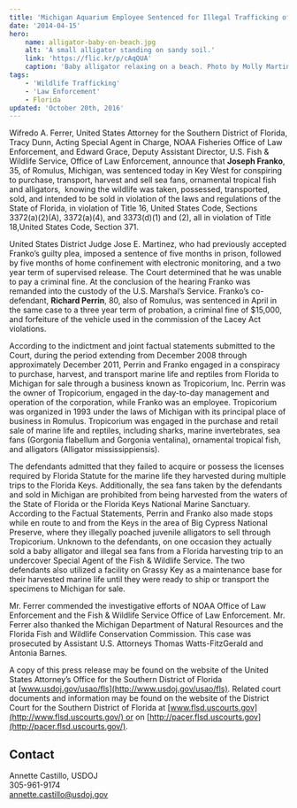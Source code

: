 ```yaml
---
title: 'Michigan Aquarium Employee Sentenced for Illegal Trafficking of Marine Life'
date: '2014-04-15'
hero:
    name: alligator-baby-on-beach.jpg
    alt: 'A small alligator standing on sandy soil.'
    link: 'https://flic.kr/p/cAqQUA'
    caption: 'Baby alligator relaxing on a beach. Photo by Molly Martin, USFWS.'
tags:
    - 'Wildlife Trafficking'
    - 'Law Enforcement'
    - Florida
updated: 'October 20th, 2016'
---
```


Wifredo A. Ferrer, United States Attorney for the Southern District of Florida, Tracy Dunn, Acting Special Agent in Charge, NOAA Fisheries Office of Law Enforcement, and Edward Grace, Deputy Assistant Director, U.S. Fish & Wildlife Service, Office of Law Enforcement, announce that **Joseph Franko**, 35, of Romulus, Michigan, was sentenced today in Key West for conspiring to purchase, transport, harvest and sell sea fans, ornamental tropical fish and alligators,  knowing the wildlife was taken, possessed, transported, sold, and intended to be sold in violation of the laws and regulations of the State of Florida, in violation of Title 16, United States Code, Sections 3372(a)(2)(A), 3372(a)(4), and 3373(d)(1) and (2), all in violation of Title 18,United States Code, Section 371.

United States District Judge Jose E. Martinez, who had previously accepted Franko’s guilty plea, imposed a sentence of five months in prison, followed by five months of home confinement with electronic monitoring, and a two year term of supervised release. The Court determined that he was unable to pay a criminal fine. At the conclusion of the hearing Franko was remanded into the custody of the U.S. Marshal’s Service. Franko’s co-defendant, **Richard Perrin**, 80, also of Romulus, was sentenced in April in the same case to a three year term of probation, a criminal fine of $15,000, and forfeiture of the vehicle used in the commission of the Lacey Act violations.

According to the indictment and joint factual statements submitted to the Court, during the period extending from December 2008 through approximately December 2011, Perrin and Franko engaged in a conspiracy to purchase, harvest, and transport marine life and reptiles from Florida to Michigan for sale through a business known as Tropicorium, Inc. Perrin was the owner of Tropicorium, engaged in the day-to-day management and operation of the corporation, while Franko was an employee. Tropicorium was organized in 1993 under the laws of Michigan with its principal place of business in Romulus. Tropicorium was engaged in the purchase and retail sale of marine life and reptiles, including sharks, marine invertebrates, sea fans (Gorgonia flabellum and Gorgonia ventalina), ornamental tropical fish, and alligators (Alligator mississippiensis).

The defendants admitted that they failed to acquire or possess the licenses required by Florida Statute for the marine life they harvested during multiple trips to the Florida Keys. Additionally, the sea fans taken by the defendants and sold in Michigan are prohibited from being harvested from the waters of the State of Florida or the Florida Keys National Marine Sanctuary. According to the Factual Statements, Perrin and Franko also made stops while en route to and from the Keys in the area of Big Cypress National Preserve, where they illegally poached juvenile alligators to sell through Tropicorium. Unknown to the defendants, on one occasion they actually sold a baby alligator and illegal sea fans from a Florida harvesting trip to an undercover Special Agent of the Fish & Wildlife Service. The two defendants also utilized a facility on Grassy Key as a maintenance base for their harvested marine life until they were ready to ship or transport the specimens to Michigan for sale.

Mr. Ferrer commended the investigative efforts of NOAA Office of Law Enforcement and the Fish & Wildlife Service Office of Law Enforcement. Mr. Ferrer also thanked the Michigan Department of Natural Resources and the Florida Fish and Wildlife Conservation Commission. This case was prosecuted by Assistant U.S. Attorneys Thomas Watts-FitzGerald and Antonia Barnes.

A copy of this press release may be found on the website of the United States Attorney’s Office for the Southern District of Florida at [www.usdoj.gov/usao/fls](http://www.usdoj.gov/usao/fls). Related court documents and information may be found on the website of the District Court for the Southern District of Florida at [www.flsd.uscourts.gov](http://www.flsd.uscourts.gov/) or on [http://pacer.flsd.uscourts.gov](http://pacer.flsd.uscourts.gov/).

## Contact

Annette Castillo, USDOJ  
305-961-9174  
[annette.castillo@usdoj.gov](mailto:annette.castillo@usdoj.gov)
